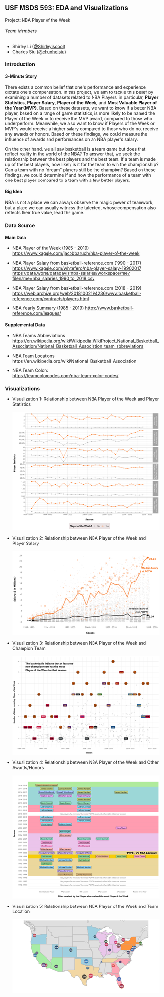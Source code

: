 ## USF MSDS 593: EDA and Visualizations
Project: NBA Player of the Week

###### Team Members
* Shirley Li ([@Shirleyiscool](https://github.com/Shirleyiscool))
* Charles Siu ([@chunheisiu](https://github.com/chunheisiu))

### Introduction
#### 3-Minute Story
There exists a common belief that one's performance and experience dictate one's compensation. In this project, we aim to tackle this belief by examining a number of datasets related to NBA Players, in particular, **Player Statistics**, **Player Salary**, **Player of the Week**, and **Most Valuable Player of the Year (MVP)**. Based on these datasets, we want to know if a better NBA player, based on a range of game statistics, is more likely to be named the Player of the Week or to receive the MVP award, compared to those who underperform. Meanwhile, we also want to know if Players of the Week or MVP's would receive a higher salary compared to those who do not receive any awards or honors. Based on these findings, we could measure the influence of awards and performances on an NBA player's salary.

On the other hand, we all say basketball is a team game but does that reflect reality in the world of the NBA? To answer that, we seek the relationship between the best players and the best team. If a team is made up of the best players, how likely is it for the team to win the championship? Can a team with no “dream" players still be the champion? Based on these findings, we could determine if and how the performance of a team with one best player compared to a team with a few better players.

#### Big Idea
NBA is not a place we can always observe the magic power of teamwork, but a place we can usually witness the talented, whose compensation also reflects their true value, lead the game.

### Data Source
#### Main Data
- NBA Player of the Week (1985 - 2019)<br>
https://www.kaggle.com/jacobbaruch/nba-player-of-the-week

- NBA Player Salary from basketball-reference.com (1990 - 2017)<br>
https://www.kaggle.com/whitefero/nba-player-salary-19902017<br>
https://data.world/datadavis/nba-salaries/workspace/file?filename=nba_salaries_1990_to_2018.csv

- NBA Player Salary from basketball-reference.com (2018 - 2019)<br>
https://web.archive.org/web/20181002194236/www.basketball-reference.com/contracts/players.html

- NBA Yearly Summary (1985 - 2019)
https://www.basketball-reference.com/leagues/

#### Supplemental Data
- NBA Teams Abbreviations<br>
https://en.wikipedia.org/wiki/Wikipedia:WikiProject_National_Basketball_Association/National_Basketball_Association_team_abbreviations

- NBA Team Locations<br>
https://en.wikipedia.org/wiki/National_Basketball_Association

- NBA Team Colors<br>
https://teamcolorcodes.com/nba-team-color-codes/

### Visualizations
- Visualization 1: Relationship between NBA Player of the Week and Player Statistics<br><br>
![Screenshot](vis/vis1.png)

- Visualization 2: Relationship between NBA Player of the Week and Player Salary<br><br>
![Screenshot](vis/vis2.png)

- Visualization 3: Relationship between NBA Player of the Week and Champion Team<br><br>
![Screenshot](vis/vis3.png)

- Visualization 4: Relationship between NBA Player of the Week and Other Awards/Honors<br><br>
![Screenshot](vis/vis4.png)

- Visualization 5: Relationship between NBA Player of the Week and Team Location<br><br>
![Screenshot](vis/vis5.png)
